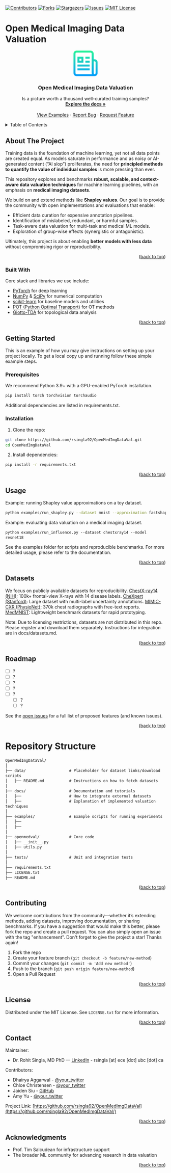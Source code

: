 <!-- Improved compatibility of back to top link: See: https://github.com/othneildrew/Best-README-Template/pull/73 -->
<a name="readme-top"></a>
<!--
*** Thanks for checking out the Best-README-Template. If you have a suggestion
*** that would make this better, please fork the repo and create a pull request
*** or simply open an issue with the tag "enhancement".
*** Don't forget to give the project a star!
*** Thanks again! Now go create something AMAZING! :D
-->

<!-- PROJECT SHIELDS -->
<!--
*** I'm using markdown "reference style" links for readability.
*** Reference links are enclosed in brackets [ ] instead of parentheses ( ).
*** See the bottom of this document for the declaration of the reference variables
*** for contributors-url, forks-url, etc. This is an optional, concise syntax you may use.
*** https://www.markdownguide.org/basic-syntax/#reference-style-links
-->
[![Contributors][contributors-shield]][contributors-url]
[![Forks][forks-shield]][forks-url]
[![Stargazers][stars-shield]][stars-url]
[![Issues][issues-shield]][issues-url]
[![MIT License][license-shield]][license-url]

# Open Medical Imaging Data Valuation
<div align="center">
  <a href="https://github.com/rsingla92/OpenMedImgDataVal">
    <img src="images/logo.png" alt="Logo" width="80" height="80">
  </a>

  <h3 align="center">Open Medical Imaging Data Valuation</h3>

  <p align="center">
    Is a picture worth a thousand well-curated training samples?  
    <br />
    <a href="https://github.com/rsingla92/OpenMedImgDataVa/docs"><strong>Explore the docs »</strong></a>
    <br />
    <br />
    <a href="https://github.com/rsingla92/OpenMedImgDataVal/examples">View Examples</a>
    ·
    <a href="https://github.com/rsingla92/OpenMedImgDataVal/issues">Report Bug</a>
    ·
    <a href="https://github.com/rsingla92/OpenMedImgDataVal/issues">Request Feature</a>
  </p>
</div>

<!-- TABLE OF CONTENTS -->
<details>
  <summary>Table of Contents</summary>
  <ol>
    <li>
      <a href="#about-the-project">About The Project</a>
      <ul>
        <li><a href="#built-with">Built With</a></li>
      </ul>
    </li>
    <li>
      <a href="#getting-started">Getting Started</a>
      <ul>
        <li><a href="#prerequisites">Prerequisites</a></li>
        <li><a href="#installation">Installation</a></li>
      </ul>
    </li>
    <li><a href="#datasets">Datasets</a></li>
    <li><a href="#usage">Usage</a></li>
    <li><a href="#roadmap">Roadmap</a></li>
    <li><a href="#repository-structure">Repository Structure</a></li>
    <li><a href="#contributing">Contributing</a></li>
    <li><a href="#license">License</a></li>
    <li><a href="#contact">Contact</a></li>
    <li><a href="#acknowledgments">Acknowledgments</a></li>
  </ol>
</details>

<!-- ABOUT THE PROJECT -->
## About The Project
Training data is the foundation of machine learning, yet not all data points are created equal. As models saturate in performance and as noisy or AI-generated content (“AI slop”) proliferates, the need for **principled methods to quantify the value of individual samples** is more pressing than ever. 

This repository explores and benchmarks **robust, scalable, and context-aware data valuation techniques** for machine learning pipelines, with an emphasis on **medical imaging datasets**.  

We build on and extend methods like **Shapley values**. Our goal is to provide the community with open implementations and evaluations that enable:  

* Efficient data curation for expensive annotation pipelines.  
* Identification of mislabeled, redundant, or harmful samples.  
* Task-aware data valuation for multi-task and medical ML models.  
* Exploration of group-wise effects (synergistic or antagonistic).  

Ultimately, this project is about enabling **better models with less data** without compromising rigor or reproducibility.

<p align="right">(<a href="#readme-top">back to top</a>)</p>

### Built With

Core stack and libraries we use include:  

* [PyTorch](https://pytorch.org/) for deep learning  
* [NumPy](https://numpy.org/) & [SciPy](https://scipy.org/) for numerical computation  
* [scikit-learn](https://scikit-learn.org/) for baseline models and utilities  
* [POT (Python Optimal Transport)](https://pythonot.github.io/) for OT methods  
* [Giotto-TDA](https://giotto-ai.github.io/gtda-docs/) for topological data analysis  
<p align="right">(<a href="#readme-top">back to top</a>)</p>

<!-- GETTING STARTED -->
## Getting Started
This is an example of how you may give instructions on setting up your project locally. To get a local copy up and running follow these simple example steps.

### Prerequisites
We recommend Python 3.9+ with a GPU-enabled PyTorch installation.  

```sh
pip install torch torchvision torchaudio
```

Additional dependencies are listed in requirements.txt.

### Installation
1. Clone the repo:
```sh
git clone https://github.com/rsingla92/OpenMedImgDataVal.git
cd OpenMedImgDataVal
```

2. Install dependencies:
```sh
pip install -r requirements.txt
```
<p align="right">(<a href="#readme-top">back to top</a>)</p>

<!-- USAGE EXAMPLES -->
## Usage
Example: running Shapley value approximations on a toy dataset.
```sh
python examples/run_shapley.py --dataset mnist --approximation fastshap
```

Example: evaluating data valuation on a medical imaging dataset.
```
python examples/run_influence.py --dataset chestxray14 --model resnet18
```

See the examples folder for scripts and reproducible benchmarks. For more detailed usage, please refer to the documentation.
<p align="right">(<a href="#readme-top">back to top</a>)</p>

<!-- DATASETS -->
## Datasets
We focus on publicly available datasets for reproducibility.
<a href="#">ChestX-ray14 (NIH)</a>: 100k+ frontal-view X-rays with 14 disease labels.
<a href="#">CheXpert (Stanford)</a>: Large dataset with multi-label uncertainty annotations.
<a href="#">MIMIC-CXR (PhysioNet)</a>: 370k chest radiographs with free-text reports.
<a href="#">MedMNIST</a>: Lightweight benchmark datasets for rapid prototyping.

Note: Due to licensing restrictions, datasets are not distributed in this repo. Please register and download them separately. Instructions for integration are in docs/datasets.md.
<p align="right">(<a href="#readme-top">back to top</a>)</p>

<!-- ROADMAP -->
## Roadmap
- [ ] ?
- [ ] ?
- [ ] ?
- [ ] ?
- [ ] ?
    - [ ] ?
    - [ ] ?

See the [open issues](https://github.com/rsingla92/OpenMedImgDataVal/issues) for a full list of proposed features (and known issues).
<p align="right">(<a href="#readme-top">back to top</a>)</p>

<!-- REPOSITORY STRUCTURE -->
# Repository Structure
```
OpenMedImgDataVal/
│
├── data/                   # Placeholder for dataset links/download scripts
│   ├── README.md           # Instructions on how to fetch datasets
│
├── docs/                   # Documentation and tutorials
│   ├──                     # How to integrate external datasets
│   ├──                     # Explanation of implemented valuation techniques
│
├── examples/               # Example scripts for running experiments
│   ├── 
│   ├── 
│
├── openmedval/             # Core code
│   ├── __init__.py
│   ├── utils.py
│
├── tests/                  # Unit and integration tests
│
├── requirements.txt
├── LICENSE.txt
├── README.md
```
<p align="right">(<a href="#readme-top">back to top</a>)</p>

<!-- CONTRIBUTING -->
## Contributing
We welcome contributions from the community—whether it’s extending methods, adding datasets, improving documentation, or sharing benchmarks.
If you have a suggestion that would make this better, please fork the repo and create a pull request. You can also simply open an issue with the tag "enhancement".
Don't forget to give the project a star! Thanks again!

1. Fork the repo
2. Create your feature branch (`git checkout -b feature/new-method`)
3. Commit your changes (`git commit -m 'Add new method'`)
4. Push to the branch (`git push origin feature/new-method`)
5. Open a Pull Request
<p align="right">(<a href="#readme-top">back to top</a>)</p>

<!-- LICENSE -->
## License
Distributed under the MIT License. See `LICENSE.txt` for more information.
<p align="right">(<a href="#readme-top">back to top</a>)</p>

<!-- CONTACT -->
## Contact
Maintainer:
* Dr. Rohit Singla, MD PhD — [LinkedIn](https://www.linkedin.com/in/rsingla92/) - rsingla [at] ece [dot] ubc [dot] ca

Contributors:
* Dhairya Aggarwal - [@your_twitter](https://twitter.com/your_username)
* Chloe Christensen - [@your_twitter](https://twitter.com/your_username)
* Jaiden Siu - [GitHub](https://github.com/jaidensiu)
* Amy Yu - [@your_twitter](https://twitter.com/your_username)

Project Link: [https://github.com/rsingla92/OpenMedImgDataVal](https://github.com/rsingla92/OpenMedImgDataVal/)
<p align="right">(<a href="#readme-top">back to top</a>)</p>

<!-- ACKNOWLEDGMENTS -->
## Acknowledgments
* Prof. Tim Salcudean for infrastructure support
* The broader ML community for advancing research in data valuation
<p align="right">(<a href="#readme-top">back to top</a>)</p>


<!-- MARKDOWN LINKS & IMAGES -->
<!-- https://www.markdownguide.org/basic-syntax/#reference-style-links -->
[contributors-shield]: https://img.shields.io/github/contributors/rsingla92/OpenMedImgDataVal.svg?style=for-the-badge
[contributors-url]: https://github.com/rsingla92/OpenMedImgDataVal/graphs/contributors
[forks-shield]: https://img.shields.io/github/forks/rsingla92/OpenMedImgDataVal.svg?style=for-the-badge
[forks-url]: https://github.com/rsingla92/OpenMedImgDataVal/network/members
[stars-shield]: https://img.shields.io/github/stars/rsingla92/OpenMedImgDataVal.svg?style=for-the-badge
[stars-url]: https://github.com/rsingla92/OpenMedImgDataVal/stargazers
[issues-shield]: https://img.shields.io/github/issues/rsingla92/OpenMedImgDataVal.svg?style=for-the-badge
[issues-url]: https://github.com/rsingla92/OpenMedImgDataVal/issues
[license-shield]: https://img.shields.io/github/license/rsingla92/OpenMedImgDataVal.svg?style=for-the-badge
[license-url]: https://github.com/rsingla92/OpenMedImgDataVal/blob/master/LICENSE.txt
[product-screenshot]: images/screenshot.png
[Next.js]: https://img.shields.io/badge/next.js-000000?style=for-the-badge&logo=nextdotjs&logoColor=white
[Next-url]: https://nextjs.org/
[React.js]: https://img.shields.io/badge/React-20232A?style=for-the-badge&logo=react&logoColor=61DAFB
[React-url]: https://reactjs.org/
[Vue.js]: https://img.shields.io/badge/Vue.js-35495E?style=for-the-badge&logo=vuedotjs&logoColor=4FC08D
[Vue-url]: https://vuejs.org/
[Angular.io]: https://img.shields.io/badge/Angular-DD0031?style=for-the-badge&logo=angular&logoColor=white
[Angular-url]: https://angular.io/
[Svelte.dev]: https://img.shields.io/badge/Svelte-4A4A55?style=for-the-badge&logo=svelte&logoColor=FF3E00
[Svelte-url]: https://svelte.dev/
[Laravel.com]: https://img.shields.io/badge/Laravel-FF2D20?style=for-the-badge&logo=laravel&logoColor=white
[Laravel-url]: https://laravel.com
[Bootstrap.com]: https://img.shields.io/badge/Bootstrap-563D7C?style=for-the-badge&logo=bootstrap&logoColor=white
[Bootstrap-url]: https://getbootstrap.com
[JQuery.com]: https://img.shields.io/badge/jQuery-0769AD?style=for-the-badge&logo=jquery&logoColor=white
[JQuery-url]: https://jquery.com 
